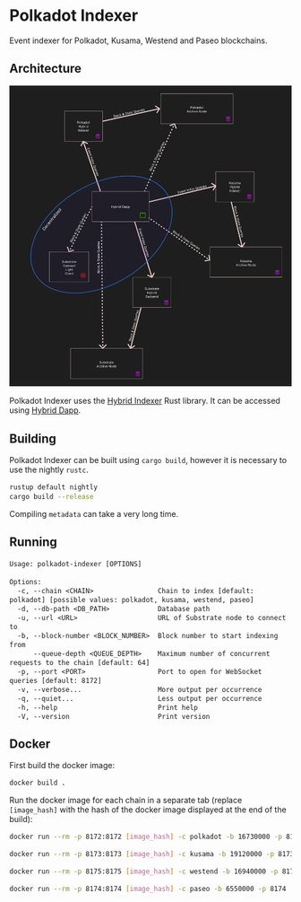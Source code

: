 # Polkadot Indexer

Event indexer for Polkadot, Kusama, Westend and Paseo blockchains.

## Architecture

![Hybrid Architecture](https://raw.githubusercontent.com/ethernomad/hybrid-diagram/main/hybrid.png)

Polkadot Indexer uses the [Hybrid Indexer](https://github.com/hybrid-explorer/hybrid-indexer) Rust library. It can be accessed using [Hybrid Dapp](https://github.com/hybrid-explorer/hybrid-dapp).

## Building

Polkadot Indexer can be built using `cargo build`, however it is necessary to use the nightly `rustc`.

```sh
rustup default nightly
cargo build --release
```

Compiling `metadata` can take a very long time.

## Running

```
Usage: polkadot-indexer [OPTIONS]

Options:
  -c, --chain <CHAIN>                Chain to index [default: polkadot] [possible values: polkadot, kusama, westend, paseo]
  -d, --db-path <DB_PATH>            Database path
  -u, --url <URL>                    URL of Substrate node to connect to
  -b, --block-number <BLOCK_NUMBER>  Block number to start indexing from
      --queue-depth <QUEUE_DEPTH>    Maximum number of concurrent requests to the chain [default: 64]
  -p, --port <PORT>                  Port to open for WebSocket queries [default: 8172]
  -v, --verbose...                   More output per occurrence
  -q, --quiet...                     Less output per occurrence
  -h, --help                         Print help
  -V, --version                      Print version
```

## Docker

First build the docker image:

```sh
docker build .
```

Run the docker image for each chain in a separate tab (replace `[image_hash]` with the hash of the docker image displayed at the end of the build):

```sh
docker run --rm -p 8172:8172 [image_hash] -c polkadot -b 16730000 -p 8172
```

```sh
docker run --rm -p 8173:8173 [image_hash] -c kusama -b 19120000 -p 8173
```
  
```sh
docker run --rm -p 8175:8175 [image_hash] -c westend -b 16940000 -p 8175
```

```sh
docker run --rm -p 8174:8174 [image_hash] -c paseo -b 6550000 -p 8174
```
